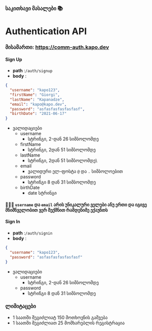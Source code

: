 ### საკითხავი მასალები 📚

# Authentication API

### მისამართი: https://comm-auth.kapo.dev

#### Sign Up

- **path** :`/auth/signup`
- **body** :

```json
{
  "username": "kapo123",
  "firstName": "Giorgi",
  "lastName": "Kapanadze",
  "email": "kapo@kapo.dev",
  "password": "asfasfasfasfasfasf",
  "birthDate": "2021-06-17"
}
```

- ვალიდაციები
  - username
    - სტრინგი, 2-დან 26 სიმბოლომდე
  - firstName
    - სტრინგი, 2დან 51 სიმბოლომდე
  - lastName
    - სტრინგი, 2დან 51 სიმბოლომდე\
  - email
    - ვალიდური ელ-ფოსტა `@` და `.` სიმბოლოებით
  - password
    - სტრინგი 8 დან 31 სიმბოლომდე
  - birthDate
    - date სტრინგი

#### 🔔🔔🔔 `username` და `email` არის უნიკალური ველები ანუ ერთი და იგივე მნიშნველობით ვერ შექმნით რამდენიმე ექაუნთს

#### Sign In

- **path** :`/auth/signin`
- **body** :

```json
{
  "username": "kapo123",
  "password": "asfasfasfasfasfasf"
}
```

- ვალიდაციები
  - username
    - სტრინგი, 2-დან 26 სიმბოლომდე
  - password
    - სტრინგი 8 დან 31 სიმბოლომდე


### ლიმიტაცები

- 1 საათში შეგიძლიატ 150 მოთხოვნის გაშვება
- 1 საათში შეგიძლიათ 25 მომხარებლის რეგისტრაცია